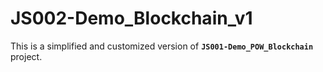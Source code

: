 # JS002-Demo_Blockchain_v1

This is a simplified and customized version of **`JS001-Demo_POW_Blockchain`** project.